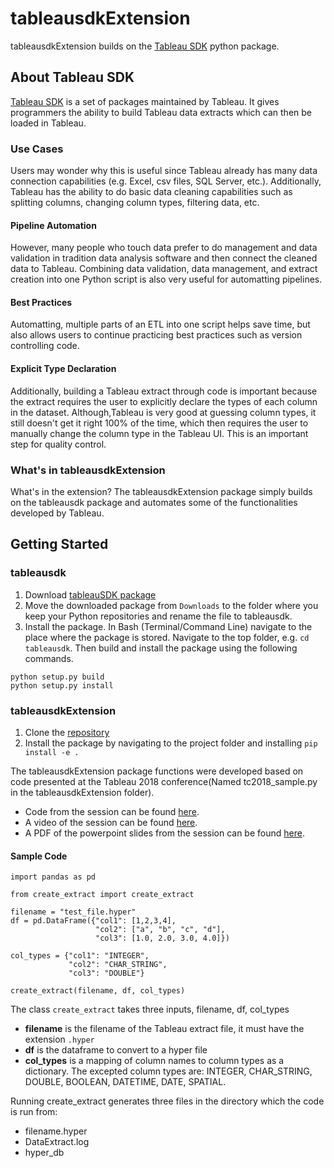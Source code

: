 # tableausdkExtension

tableausdkExtension builds on the [Tableau SDK](https://onlinehelp.tableau.com/current/api/sdk/en-us/help.htm#SDK/tableau_sdk_using_python.htm%3FTocPath%3D_____4) python package. 

## About Tableau SDK

[Tableau SDK](https://onlinehelp.tableau.com/current/api/sdk/en-us/help.htm) is a set of packages maintained by Tableau. It gives programmers the ability to build Tableau data extracts which can then be loaded in Tableau.

### Use Cases

Users may wonder why this is useful since Tableau already has many data connection capabilities (e.g. Excel, csv files, SQL Server, etc.). Additionally, Tableau has the ability to do basic data cleaning capabilities such as splitting columns, changing column types, filtering data, etc.

#### Pipeline Automation

However, many people who touch data prefer to do management and data validation in tradition data analysis software and then connect the cleaned data to Tableau. Combining data validation, data management, and extract creation into one Python script is also very useful for automatting pipelines. 

#### Best Practices

Automatting, multiple parts of an ETL into one script helps save time, but also allows users to continue practicing best practices such as version controlling code. 

#### Explicit Type Declaration

Additionally, building a Tableau extract through code is important because the extract requires the user to explicitly declare the types of each column in the dataset. Although,Tableau is very good at guessing column types, it still doesn't get it right 100% of the time, which then requires the user to manually change the column type in the Tableau UI. This is an important step for quality control. 

### What's in tableausdkExtension

What's in the extension? 
The tableausdkExtension package simply builds on the tableausdk package and automates some of the functionalities developed by Tableau.


## Getting Started

### tableausdk
1. Download [tableauSDK package](https://downloads.tableau.com/tssoftware/Tableau-SDK-Python-Win-64Bit-10-3-19.zip)
2. Move the downloaded package from `Downloads` to the folder where you keep your Python repositories and rename the file to tableausdk.
3. Install the package. In Bash (Terminal/Command Line) navigate to the place where the package is stored. Navigate to the top folder, e.g. `cd tableausdk`. Then build and install the package using the following commands. 

```
python setup.py build
python setup.py install
```

### tableausdkExtension

1. Clone the [repository](https://github.com/holmesjoli/tableausdkExtension)
2. Install the package by navigating to the project folder and installing `pip install -e .`

The tableausdkExtension package functions were developed based on code presented at the Tableau 2018 conference(Named tc2018_sample.py in the tableausdkExtension folder). 

* Code from the session can be found [here](https://www.dropbox.com/sh/lztdogubf20498e/AADJJpb_KO4g2m_CF1-SSc_Sa/TC18%20-%20Developer%20Track/Leveraging%20the%20Extract%20API%20to%20build%20sophisticated%20data%20models?dl=0&subfolder_nav_tracking=1). 
* A video of the session can be found [here](https://www.youtube.com/watch?v=kk01bWEALXs&feature=youtu.be). 
* A PDF of the powerpoint slides from the session can be found [here](https://tc18.tableau.com/sites/default/files/session/assets/18BI-081_Leveraging%20the%20Extract%20API%20to%20build%20sophisticated%20data%20models.pdf). 

#### Sample Code

```
import pandas as pd

from create_extract import create_extract

filename = "test_file.hyper"
df = pd.DataFrame({"col1": [1,2,3,4], 
                   "col2": ["a", "b", "c", "d"],
                   "col3": [1.0, 2.0, 3.0, 4.0]})

col_types = {"col1": "INTEGER",
             "col2": "CHAR_STRING",
             "col3": "DOUBLE"}

create_extract(filename, df, col_types)
```

The class `create_extract` takes three inputs, filename, df, col_types

* **filename** is the filename of the Tableau extract file, it must have the extension `.hyper`
* **df** is the dataframe to convert to a hyper file
* **col_types** is a mapping of column names to column types as a dictionary. The excepted column types are: INTEGER, CHAR_STRING, DOUBLE, BOOLEAN, DATETIME, DATE, SPATIAL. 

Running create_extract generates three files in the directory which the code is run from:

* filename.hyper
* DataExtract.log
* hyper_db